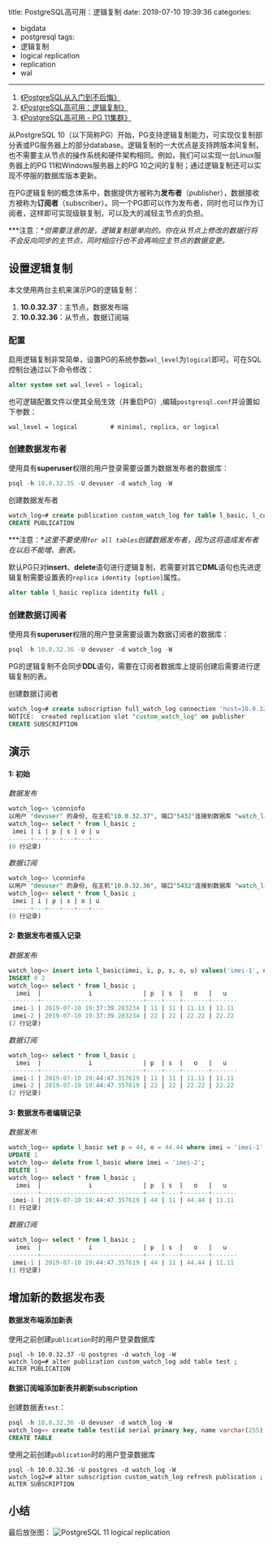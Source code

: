 title: PostgreSQL高可用：逻辑复制
date: 2019-07-10 19:39:36
categories:
  - bigdata
  - postgresql
tags:
  - 逻辑复制
  - logical replication
  - replication
  - wal
---

1. [《PostgreSQL从入门到不后悔》](https://www.yangjing.me/2018/02/05/postgresql%E4%BB%8E%E5%85%A5%E9%97%A8%E5%88%B0%E4%B8%8D%E5%90%8E%E6%82%94/)
2. [《PostgreSQL高可用：逻辑复制》](https://www.yangjing.me/2019/07/10/postgresql%E9%AB%98%E5%8F%AF%E7%94%A8%EF%BC%9A%E9%80%BB%E8%BE%91%E5%A4%8D%E5%88%B6/)
3. [《PostgreSQL高可用 - PG 11集群》](http://localhost:4000/2019/07/12/postgresql%E9%AB%98%E5%8F%AF%E7%94%A8-PG11%E9%9B%86%E7%BE%A4/)

从PostgreSQL 10（以下简称PG）开始，PG支持逻辑复制能力，可实现仅复制部分表或PG服务器上的部分database。逻辑复制的一大优点是支持跨版本间复制，也不需要主从节点的操作系统和硬件架构相同。例如，我们可以实现一台Linux服务器上的PG 11和Windows服务器上的PG 10之间的复制；通过逻辑复制还可以实现不停服的数据库版本更新。

在PG逻辑复制的概念体系中，数据提供方被称为**发布者**（publisher），数据接收方被称为**订阅者**（subscriber）。同一个PG即可以作为发布者，同时也可以作为订阅者，这样即可实现级联复制，可以及大的减轻主节点的负担。

***注意：**但需要注意的是，逻辑复制是单向的。你在从节点上修改的数据行将不会反向同步的主节点，同时相应行也不会再响应主节点的数据变更。*

## 设置逻辑复制

本文使用两台主机来演示PG的逻辑复制：

1. **10.0.32.37**：主节点，数据发布端
2. **10.0.32.36**：从节点，数据订阅端

### 配置

启用逻辑复制非常简单，设置PG的系统参数`wal_level`为`logical`即可。可在SQL控制台通过以下命令修改：

```sql
alter system set wal_level = logical;
```

也可逻辑配置文件以使其全局生效（并重启PG）,编辑`postgresql.conf`并设置如下参数：

```
wal_level = logical			# minimal, replica, or logical

```

### 创建数据发布者

使用具有**superuser**权限的用户登录需要设置为数据发布者的数据库：

```sql
psql -h 10.0.32.35 -U devuser -d watch_log -W
```

创建数据发布者

```sql
watch_log=# create publication custom_watch_log for table l_basic, l_contact; -- 多张表使用英文逗号分隔列出
CREATE PUBLICATION
```

***注意：**这里不要使用`for all tables`创建数据发布者，因为这将造成发布者在以后不能增、删表。*

默认PG只对**insert**、**delete**语句进行逻辑复制，若需要对其它**DML**语句也先进逻辑复制需要设置表的`replica identity [option]`属性。

```sql
alter table l_basic replica identity full ;
```

### 创建数据订阅者

使用具有**superuser**权限的用户登录需要设置为数据订阅者的数据库：

```sql
psql -h 10.0.32.36 -U devuser -d watch_log -W
```

PG的逻辑复制不会同步**DDL**语句，需要在订阅者数据库上提前创建后需要进行逻辑复制的表。

创建数据订阅者

```sql
watch_log=# create subscription full_watch_log connection 'host=10.0.32.37 port=5432 dbname=watch_log user=devuser password=dbuser.password' publication full_watch_log;
NOTICE:  created replication slot "custom_watch_log" on publisher
CREATE SUBSCRIPTION
```

## 演示

#### 1: 初始

*数据发布*
```sql
watch_log=> \conninfo
以用户 "devuser" 的身份, 在主机"10.0.32.37", 端口"5432"连接到数据库 "watch_log"
watch_log=> select * from l_basic ;
 imei | i | p | s | o | u
------+---+---+---+---+---
(0 行记录)
```

*数据订阅*
```sql
watch_log=> \conninfo
以用户 "devuser" 的身份, 在主机"10.0.32.36", 端口"5432"连接到数据库 "watch_log"
watch_log=> select * from l_basic ;
 imei | i | p | s | o | u
------+---+---+---+---+---
(0 行记录)
```

#### 2: 数据发布者插入记录

*数据发布*
```sql
watch_log=> insert into l_basic(imei, i, p, s, o, u) values('imei-1', now(), 11, 11, 11.11, 11.11), ('imei-2', now(), 22, 22, 22.22, 22.22);
INSERT 0 2
watch_log=> select * from l_basic ;
  imei  |             i              | p  | s  |   o   |   u
--------+----------------------------+----+----+-------+-------
 imei-1 | 2019-07-10 19:37:39.283234 | 11 | 11 | 11.11 | 11.11
 imei-2 | 2019-07-10 19:37:39.283234 | 22 | 22 | 22.22 | 22.22
(2 行记录)
```

*数据订阅*
```sql
watch_log=> select * from l_basic ;
  imei  |             i              | p  | s  |   o   |   u
--------+----------------------------+----+----+-------+-------
 imei-1 | 2019-07-10 19:44:47.357619 | 11 | 11 | 11.11 | 11.11
 imei-2 | 2019-07-10 19:44:47.357619 | 22 | 22 | 22.22 | 22.22
(2 行记录)
```

#### 3: 数据发布者编辑记录

*数据发布*
```sql
watch_log=> update l_basic set p = 44, o = 44.44 where imei = 'imei-1';
UPDATE 1
watch_log=> delete from l_basic where imei = 'imei-2';
DELETE 1
watch_log=> select * from l_basic ;
  imei  |             i              | p  | s  |   o   |   u
--------+----------------------------+----+----+-------+-------
 imei-1 | 2019-07-10 19:44:47.357619 | 44 | 11 | 44.44 | 11.11
(1 行记录)
```

*数据订阅*
```sql
watch_log=> select * from l_basic ;
  imei  |             i              | p  | s  |   o   |   u
--------+----------------------------+----+----+-------+-------
 imei-1 | 2019-07-10 19:44:47.357619 | 44 | 11 | 44.44 | 11.11
(1 行记录)
```

## 增加新的数据发布表

#### 数据发布端添加新表

使用之前创建`publication`时的用户登录数据库

```
psql -h 10.0.32.37 -U postgres -d watch_log -W
watch_log=# alter publication custom_watch_log add table test ;
ALTER PUBLICATION
```

#### 数据订阅端添加新表并刷新subscription

创建数据表`test`：

```sql
psql -h 10.0.32.36 -U devuser -d watch_log -W
watch_log=> create table test(id serial primary key, name varchar(255));
CREATE TABLE
```

使用之前创建`publication`时的用户登录数据库

```
psql -h 10.0.32.36 -U postgres -d watch_log -W
watch_log2=# alter subscription custom_watch_log refresh publication ;
ALTER SUBSCRIPTION
```

## 小结

最后放张图：
![PostgreSQL 11 logical replication](/img/postgresql/PostgreSQL11-logical_replication_example.png)

